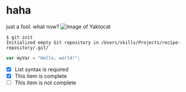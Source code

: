 # haha
just a fool.
what now?
![Image of Yaktocat](https://octodex.github.com/images/yaktocat.png)
```
$ git init
Initialized empty Git repository in /Users/skills/Projects/recipe-repository/.git/
```
```javascript
var myVar = "Hello, world!";
```
- [x] List syntax is required
- [x] This item is complete
- [ ] This item is not complete
